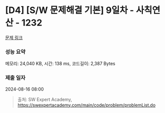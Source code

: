 # [D4] [S/W 문제해결 기본] 9일차 - 사칙연산 - 1232 

[문제 링크](https://swexpertacademy.com/main/code/problem/problemDetail.do?contestProbId=AV141J8KAIcCFAYD) 

### 성능 요약

메모리: 24,040 KB, 시간: 138 ms, 코드길이: 2,387 Bytes

### 제출 일자

2024-08-16 08:00



> 출처: SW Expert Academy, https://swexpertacademy.com/main/code/problem/problemList.do